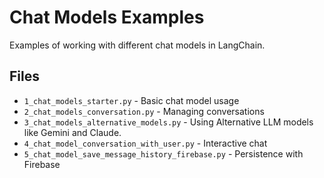 # Chat Models Examples

Examples of working with different chat models in LangChain.

## Files
- `1_chat_models_starter.py` - Basic chat model usage
- `2_chat_models_conversation.py` - Managing conversations
- `3_chat_models_alternative_models.py` - Using Alternative LLM models like Gemini and Claude.
- `4_chat_model_conversation_with_user.py` - Interactive chat
- `5_chat_model_save_message_history_firebase.py` - Persistence with Firebase